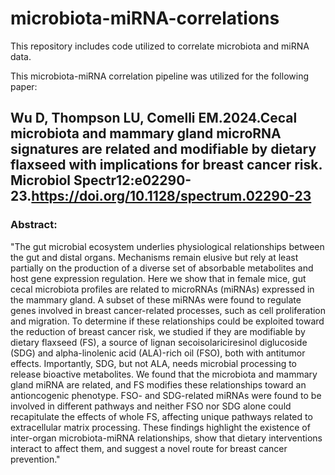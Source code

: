 # microbiota-miRNA-correlations
This repository includes code utilized to correlate microbiota and miRNA data.  

This microbiota-miRNA correlation pipeline was utilized for the following paper: 

## Wu D, Thompson LU, Comelli EM.2024.Cecal microbiota and mammary gland microRNA signatures are related and modifiable by dietary flaxseed with implications for breast cancer risk. Microbiol Spectr12:e02290-23.https://doi.org/10.1128/spectrum.02290-23

### Abstract: 
"The gut microbial ecosystem underlies physiological relationships between the gut and distal organs. Mechanisms remain elusive but rely at least partially on the production of a diverse set of absorbable metabolites and host gene expression regulation. Here we show that in female mice, gut cecal microbiota profiles are related to microRNAs (miRNAs) expressed in the mammary gland. A subset of these miRNAs were found to regulate genes involved in breast cancer-related processes, such as cell proliferation and migration. To determine if these relationships could be exploited toward the reduction of breast cancer risk, we studied if they are modifiable by dietary flaxseed (FS), a source of lignan secoisolariciresinol diglucoside (SDG) and alpha-linolenic acid (ALA)-rich oil (FSO), both with antitumor effects. Importantly, SDG, but not ALA, needs microbial processing to release bioactive metabolites. We found that the microbiota and mammary gland miRNA are related, and FS modifies these relationships toward an antioncogenic phenotype. FSO- and SDG-related miRNAs were found to be involved in different pathways and neither FSO nor SDG alone could recapitulate the effects of whole FS, affecting unique pathways related to extracellular matrix processing. These findings highlight the existence of inter-organ microbiota-miRNA relationships, show that dietary interventions interact to affect them, and suggest a novel route for breast cancer prevention."
